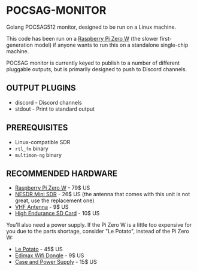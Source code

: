 # POCSAG-MONITOR

Golang POCSAG512 monitor, designed to be run on a Linux machine.

This code has been run on a [Raspberry Pi Zero W](https://amzn.to/3bflIyP) (the slower first-generation model) if anyone wants to run this on a standalone single-chip machine.

POCSAG monitor is currently keyed to publish to a number of different pluggable outputs, but is primarily designed to push to Discord channels.

## OUTPUT PLUGINS

* discord - Discord channels
* stdout - Print to standard output

## PREREQUISITES

* Linux-compatible SDR
* `rtl_fm` binary
* `multimon-ng` binary

## RECOMMENDED HARDWARE

* [Raspberry Pi Zero W](https://amzn.to/3bflIyP) - 79$ US
* [NESDR Mini SDR](https://amzn.to/3TXecta) - 26$ US (the antenna that comes with this unit is not great, use the replacement one)
* [VHF Antenna](https://amzn.to/3ssavjt) - 9$ US
* [High Endurance SD Card](https://amzn.to/3Szn8Uj) - 10$ US

You'll also need a power supply. If the Pi Zero W is a little too expensive for you due to the parts shortage, consider "Le Potato", instead of the Pi Zero W:

* [Le Potato](https://amzn.to/3N57YF4) - 45$ US
* [Edimax Wifi Dongle](https://amzn.to/3SDyiaF) - 9$ US
* [Case and Power Supply](https://amzn.to/3gKwPlP) - 15$ US

